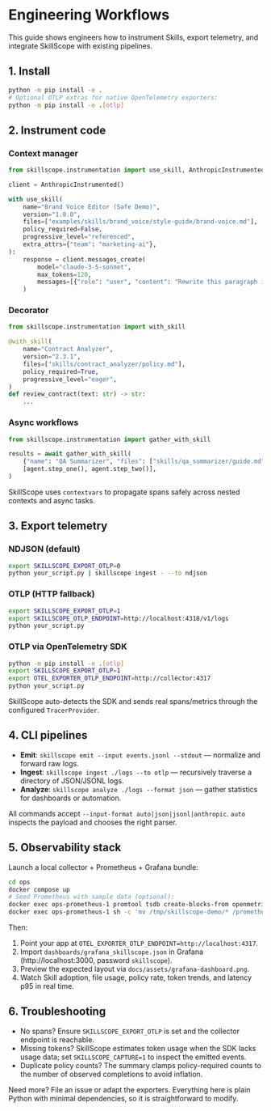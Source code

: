# Engineering Workflows

This guide shows engineers how to instrument Skills, export telemetry, and integrate SkillScope with existing pipelines.

## 1. Install

```bash
python -m pip install -e .
# Optional OTLP extras for native OpenTelemetry exporters:
python -m pip install -e .[otlp]
```

## 2. Instrument code

### Context manager

```python
from skillscope.instrumentation import use_skill, AnthropicInstrumented

client = AnthropicInstrumented()

with use_skill(
    name="Brand Voice Editor (Safe Demo)",
    version="1.0.0",
    files=["examples/skills/brand_voice/style-guide/brand-voice.md"],
    policy_required=False,
    progressive_level="referenced",
    extra_attrs={"team": "marketing-ai"},
):
    response = client.messages_create(
        model="claude-3-5-sonnet",
        max_tokens=120,
        messages=[{"role": "user", "content": "Rewrite this paragraph in our brand voice."}],
    )
```

### Decorator

```python
from skillscope.instrumentation import with_skill

@with_skill(
    name="Contract Analyzer",
    version="2.3.1",
    files=["skills/contract_analyzer/policy.md"],
    policy_required=True,
    progressive_level="eager",
)
def review_contract(text: str) -> str:
    ...
```

### Async workflows

```python
from skillscope.instrumentation import gather_with_skill

results = await gather_with_skill(
    {"name": "QA Summarizer", "files": ["skills/qa_summarizer/guide.md"]},
    [agent.step_one(), agent.step_two()],
)
```

SkillScope uses `contextvars` to propagate spans safely across nested contexts and async tasks.

## 3. Export telemetry

### NDJSON (default)

```bash
export SKILLSCOPE_EXPORT_OTLP=0
python your_script.py | skillscope ingest - --to ndjson
```

### OTLP (HTTP fallback)

```bash
export SKILLSCOPE_EXPORT_OTLP=1
export SKILLSCOPE_OTLP_ENDPOINT=http://localhost:4318/v1/logs
python your_script.py
```

### OTLP via OpenTelemetry SDK

```bash
python -m pip install -e .[otlp]
export SKILLSCOPE_EXPORT_OTLP=1
export OTEL_EXPORTER_OTLP_ENDPOINT=http://collector:4317
python your_script.py
```

SkillScope auto-detects the SDK and sends real spans/metrics through the configured `TracerProvider`.

## 4. CLI pipelines

- **Emit**: `skillscope emit --input events.jsonl --stdout` — normalize and forward raw logs.
- **Ingest**: `skillscope ingest ./logs --to otlp` — recursively traverse a directory of JSON/JSONL logs.
- **Analyze**: `skillscope analyze ./logs --format json` — gather statistics for dashboards or automation.

All commands accept `--input-format auto|json|jsonl|anthropic`. `auto` inspects the payload and chooses the right parser.

## 5. Observability stack

Launch a local collector + Prometheus + Grafana bundle:

```bash
cd ops
docker compose up
# Seed Prometheus with sample data (optional):
docker exec ops-prometheus-1 promtool tsdb create-blocks-from openmetrics /etc/prometheus/sample_metrics.prom /tmp/skillscope-demo
docker exec ops-prometheus-1 sh -c 'mv /tmp/skillscope-demo/* /prometheus'
```

Then:

1. Point your app at `OTEL_EXPORTER_OTLP_ENDPOINT=http://localhost:4317`.
1. Import `dashboards/grafana_skillscope.json` in Grafana (http://localhost:3000, password `skillscope`).
1. Preview the expected layout via `docs/assets/grafana-dashboard.png`.
1. Watch Skill adoption, file usage, policy rate, token trends, and latency p95 in real time.

## 6. Troubleshooting

- No spans? Ensure `SKILLSCOPE_EXPORT_OTLP` is set and the collector endpoint is reachable.
- Missing tokens? SkillScope estimates token usage when the SDK lacks usage data; set `SKILLSCOPE_CAPTURE=1` to inspect the emitted events.
- Duplicate policy counts? The summary clamps policy-required counts to the number of observed completions to avoid inflation.

Need more? File an issue or adapt the exporters. Everything here is plain Python with minimal dependencies, so it is straightforward to modify.
